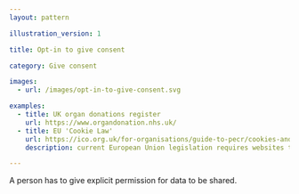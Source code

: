 ```yaml
---
layout: pattern

illustration_version: 1

title: Opt-in to give consent

category: Give consent

images:
  - url: /images/opt-in-to-give-consent.svg

examples:
  - title: UK organ donations register
    url: https://www.organdonation.nhs.uk/
  - title: EU 'Cookie Law'
    url: https://ico.org.uk/for-organisations/guide-to-pecr/cookies-and-similar-technologies/
    description: current European Union legislation requires websites to opt-in to cookies being stored on devices.

---
```


A person has to give explicit permission for data to be shared.
